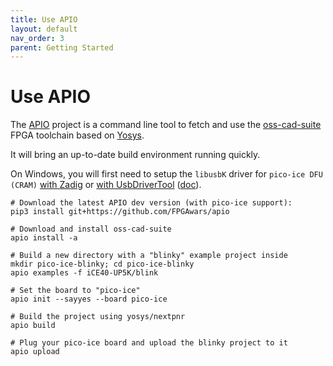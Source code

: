 ```yaml
---
title: Use APIO
layout: default
nav_order: 3
parent: Getting Started
---
```


# Use APIO

The [APIO](https://github.com/FPGAwars/apio) project is a command line tool to fetch and use
the [oss-cad-suite](https://github.com/YosysHQ/oss-cad-suite-build) FPGA toolchain based
on [Yosys](https://github.com/YosysHQ/).

It will bring an up-to-date build environment running quickly.

On Windows, you will first need to setup the `libusbK` driver for `pico-ice DFU (CRAM)`
[with Zadig](https://zadig.akeo.ie/) or [with UsbDriverTool](https://visualgdb.com/UsbDriverTool/)
([doc](https://github.com/FPGAwars/apio/wiki/Quick-start)).

```
# Download the latest APIO dev version (with pico-ice support):
pip3 install git+https://github.com/FPGAwars/apio

# Download and install oss-cad-suite
apio install -a

# Build a new directory with a "blinky" example project inside
mkdir pico-ice-blinky; cd pico-ice-blinky
apio examples -f iCE40-UP5K/blink

# Set the board to "pico-ice"
apio init --sayyes --board pico-ice

# Build the project using yosys/nextpnr
apio build

# Plug your pico-ice board and upload the blinky project to it
apio upload
```
